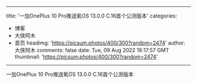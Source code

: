 
---
title: '一加OnePlus 10 Pro推送氧OS 13.0.0 C.16首个公测版本'
categories: 
 - 博客
 - 大侠阿木
 - 首页
headimg: 'https://picsum.photos/400/300?random=2474'
author: 大侠阿木
comments: false
date: Tue, 09 Aug 2022 16:17:57 GMT
thumbnail: 'https://picsum.photos/400/300?random=2474'
---

<div>   
一加OnePlus 10 Pro推送氧OS 13.0.0 C.16首个公测版本  
</div>
            